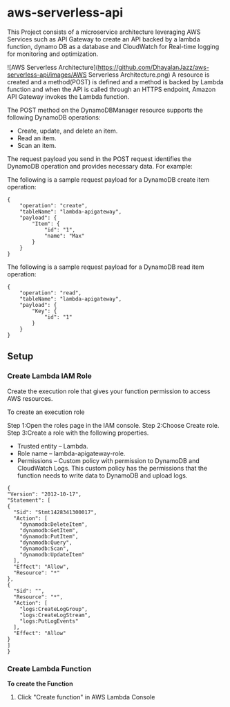 # aws-serverless-api  
This Project consists of a microservice architecture leveraging AWS Services such as API Gateway to create an API backed by a lambda function, dynamo DB as a database and CloudWatch for Real-time logging for monitoring and optimization.

![AWS Serverless Architecture](https://github.com/DhayalanJazz/aws-serverless-api/images/AWS Serverless Architecture.png)
A resource is created and a method(POST) is defined and a method is backed by Lambda function and when the API is called through an HTTPS endpoint, Amazon API Gateway invokes the Lambda function.

The POST method on the DynamoDBManager resource supports the following DynamoDB operations:

* Create, update, and delete an item.
* Read an item.
* Scan an item.

The request payload you send in the POST request identifies the DynamoDB operation and provides necessary data. For example:

The following is a sample request payload for a DynamoDB create item operation:

```
{
    "operation": "create",
    "tableName": "lambda-apigateway",
    "payload": {
        "Item": {
            "id": "1",
            "name": "Max"
        }
    }
}
```

The following is a sample request payload for a DynamoDB read item operation:
```
{
    "operation": "read",
    "tableName": "lambda-apigateway",
    "payload": {
        "Key": {
            "id": "1"
        }
    }
}
```

## Setup

### Create Lambda IAM Role
Create the execution role that gives your function permission to access AWS resources.

To create an execution role

Step 1:Open the roles page in the IAM console.
Step 2:Choose Create role.
Step 3:Create a role with the following properties.
  * Trusted entity – Lambda.
  * Role name – lambda-apigateway-role.
  * Permissions – Custom policy with permission to DynamoDB and CloudWatch Logs. This custom policy has the permissions that the function needs to write data to DynamoDB and upload logs.
```
{
"Version": "2012-10-17",
"Statement": [
{
  "Sid": "Stmt1428341300017",
  "Action": [
    "dynamodb:DeleteItem",
    "dynamodb:GetItem",
    "dynamodb:PutItem",
    "dynamodb:Query",
    "dynamodb:Scan",
    "dynamodb:UpdateItem"
  ],
  "Effect": "Allow",
  "Resource": "*"
},
{
  "Sid": "",
  "Resource": "*",
  "Action": [
    "logs:CreateLogGroup",
    "logs:CreateLogStream",
    "logs:PutLogEvents"
  ],
  "Effect": "Allow"
}
]
}
```
### Create Lambda Function

**To create the Function**
 1. Click "Create function" in AWS Lambda Console
    

